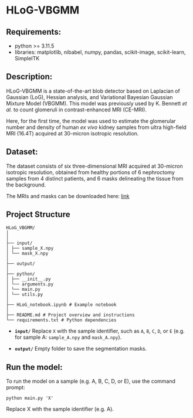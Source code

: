 # HLoG-VBGMM 

## Requirements: 

- python >= 3.11.5
- libraries: matplotlib, nibabel, numpy, pandas, scikit-image, scikit-learn, SimpleITK

## Description: 

HLoG-VBGMM is a state-of-the-art blob detector based on Laplacian of Gaussian (LoG), Hessian analysis, and Variational Bayesian Gaussian Mixture Model (VBGMM). This model was previously used by K. Bennett _et al._ to count glomeruli in contrast-enhanced MRI (CE-MRI).

Here, for the first time, the model was used to estimate the glomerular number and density of human _ex vivo_ kidney samples from ultra high-field MRI (16.4T) acquired at 30-micron isotropic resolution. 

## Dataset:

The dataset consists of six three-dimensional MRI acquired at 30-micron isotropic resolution, obtained from healthy portions of 6 nephroctomy samples from 4 distinct patients, and 6 masks delineating the tissue from the background. 

The MRIs and masks can be downloaded here: [link](https://rdm.uq.edu.au/record/2024-RD003585)

## Project Structure 

```
HLoG_VBGMM/
│
│
├── input/ 
│ ├── sample_X.npy 
│ └── mask_X.npy 
│
├── output/
│
├── python/ 
│ ├── __init__.py
│ └── arguments.py
│ └── main.py
│ └── utils.py 
│
├── HLoG_notebook.ipynb # Example notebook
│
├── README.md # Project overview and instructions
└── requirements.txt # Python dependencies
```

- **`input/`**
  Replace `X` with the sample identifier, such as `A`, `B`, `C`, `D`, or `E` (e.g. for sample A: `sample_A.npy` and `mask_A.npy`).

- **`output/`**
   Empty folder to save the segmentation masks. 

## Run the model:

To run the model on a sample (e.g. A, B, C, D, or E), use the command prompt:

```
python main.py 'X'
```
Replace X with the sample identifier (e.g. A).




